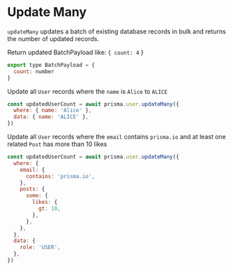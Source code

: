 # Update Many

`updateMany` updates a batch of existing database records in bulk and returns the number of updated records.

Return updated BatchPayload like: `{ count: 4` }

```jsx
export type BatchPayload = {
  count: number
}
```

Update all `User` records where the `name` is `Alice` to `ALICE`

```jsx
const updatedUserCount = await prisma.user.updateMany({
  where: { name: 'Alice' },
  data: { name: 'ALICE' },
})
```

Update all `User` records where the `email` contains `prisma.io` and at least one related `Post` has more than 10 likes

```jsx
const updatedUserCount = await prisma.user.updateMany({
  where: {
    email: {
      contains: 'prisma.io',
    },
    posts: {
      some: {
        likes: {
          gt: 10,
        },
      },
    },
  },
  data: {
    role: 'USER',
  },
})
```